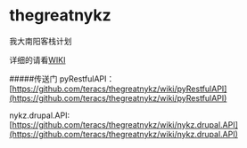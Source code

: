thegreatnykz
============

我大南阳客栈计划

详细的请看[WIKI](https://github.com/teracs/thegreatnykz/wiki)

#####传送门
pyRestfulAPI： [https://github.com/teracs/thegreatnykz/wiki/pyRestfulAPI](https://github.com/teracs/thegreatnykz/wiki/pyRestfulAPI)

nykz.drupal.API: [https://github.com/teracs/thegreatnykz/wiki/nykz.drupal.API](https://github.com/teracs/thegreatnykz/wiki/nykz.drupal.API)